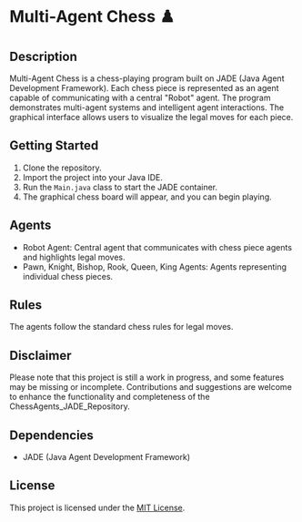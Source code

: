# Multi-Agent Chess ♟️

## Description
Multi-Agent Chess is a chess-playing program built on JADE (Java Agent Development Framework). Each chess piece is represented as an agent capable of communicating with a central "Robot" agent. The program demonstrates multi-agent systems and intelligent agent interactions. The graphical interface allows users to visualize the legal moves for each piece.

## Getting Started
1. Clone the repository.
2. Import the project into your Java IDE.
3. Run the `Main.java` class to start the JADE container.
4. The graphical chess board will appear, and you can begin playing.

## Agents
- Robot Agent: Central agent that communicates with chess piece agents and highlights legal moves.
- Pawn, Knight, Bishop, Rook, Queen, King Agents: Agents representing individual chess pieces.

## Rules
The agents follow the standard chess rules for legal moves.

## Disclaimer

Please note that this project is still a work in progress, and some features may be missing or incomplete. Contributions and suggestions are welcome to enhance the functionality and completeness of the ChessAgents_JADE_Repository.

## Dependencies
- JADE (Java Agent Development Framework)

## License
This project is licensed under the [MIT License](LICENSE).

